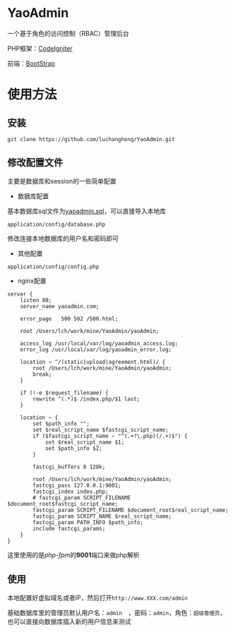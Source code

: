 # YaoAdmin
一个基于角色的访问控制（RBAC）管理后台

PHP框架：[CodeIgniter](https://github.com/bcit-ci/CodeIgniter)

前端：[BootStrap](http://www.bootcss.com/)

# 使用方法

## 安装

```
git clone https://github.com/luchanghong/YaoAdmin.git
```

## 修改配置文件

主要是数据库和session的一些简单配置

- 数据库配置

基本数据库sql文件为[yaoadmin.sql](https://github.com/luchanghong/YaoAdmin/blob/master/yaoadmin.sql)，可以直接导入本地库

```
application/config/database.php
```
修改连接本地数据库的用户名和密码即可

- 其他配置

```
application/config/config.php
```

- nginx配置


```
server {
    listen 80;
    server_name yaoadmin.com;

    error_page   500 502 /500.html;

    root /Users/lch/work/mine/YaoAdmin/yaoAdmin;

    access_log /usr/local/var/log/yaoadmin_access.log;
    error_log /usr/local/var/log/yaoadmin_error.log;

    location ~ ^/(static|upload|agreement.html)/ {
        root /Users/lch/work/mine/YaoAdmin/yaoAdmin;
        break;
    }

    if (!-e $request_filename) {
        rewrite ^(.*)$ /index.php/$1 last;
    }

    location ~ {
        set $path_info "";
        set $real_script_name $fastcgi_script_name;
        if ($fastcgi_script_name ~ "^(.+?\.php)(/.+)$") {
            set $real_script_name $1;
            set $path_info $2;
        }

        fastcgi_buffers 8 128k;

        root /Users/lch/work/mine/YaoAdmin/yaoAdmin;
        fastcgi_pass 127.0.0.1:9001;
        fastcgi_index index.php;
        # fastcgi_param SCRIPT_FILENAME $document_root$fastcgi_script_name;
        fastcgi_param SCRIPT_FILENAME $document_root$real_script_name;
        fastcgi_param SCRIPT_NAME $real_script_name;
        fastcgi_param PATH_INFO $path_info;
        include fastcgi_params;
    }
}
```

这里使用的是*php-fpm*的**9001**端口来做php解析

## 使用

本地配置好虚拟域名或者IP，然后打开`http://www.XXX.com/admin`

基础数据库里的管理员默认用户名：`admin	`，密码：`admin`，角色：`超级管理员`，也可以直接向数据库插入新的用户信息来测试

